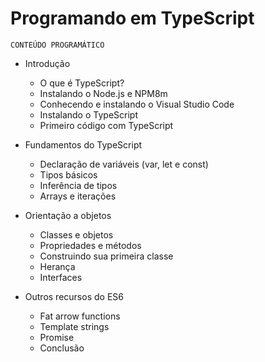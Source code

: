 # Programando em TypeScript

`CONTEÚDO PROGRAMÁTICO`

- Introdução
	- O que é TypeScript? 
	- Instalando o Node.js e NPM8m  
	- Conhecendo e instalando o Visual Studio Code 
	- Instalando o TypeScript 
	- Primeiro código com TypeScript 

- Fundamentos do TypeScript 
	- Declaração de variáveis (var, let e const) 
	- Tipos básicos 
	- Inferência de tipos 
	- Arrays e iterações 

- Orientação a objetos 
	- Classes e objetos 
	- Propriedades e métodos 
	- Construindo sua primeira classe 
	- Herança 
	- Interfaces 

- Outros recursos do ES6 
	- Fat arrow functions 
	- Template strings 
	- Promise 
	- Conclusão 
